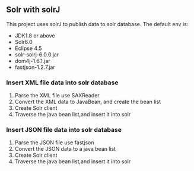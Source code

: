 ## Solr with solrJ
This project uses solrJ to publish data to solr database.
The default env is:
- JDK1.8 or above
- Solr6.0
- Eclipse 4.5
- solr-solrj-6.0.0.jar
- dom4j-1.6.1.jar
- fastjson-1.2.7.jar

### Insert XML file data into solr database
1. Parse the XML file use SAXReader
2. Convert the XML data to JavaBean, and create the bean list
3. Create Solr client
4. Traverse the java bean list,and insert it into solr 

### Insert JSON file data into solr database
1. Parse the JSON file use fastjson
2. Convert the JSON data to a java bean list
3. Create Solr client
4. Traverse the java bean list,and insert it into solr 

